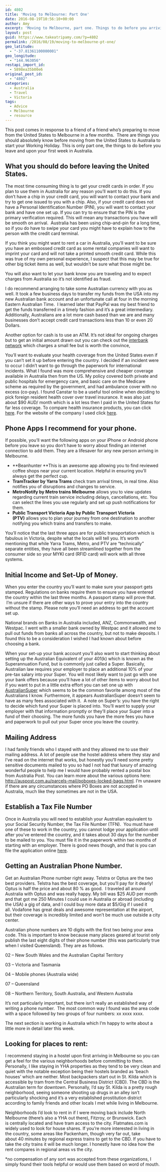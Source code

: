 ```yaml
---
id: 4802
title: 'Moving to Melbourne: Part One'
date: 2016-08-19T10:56:10+00:00
author: Amy
excerpt: 'Moving to Melbourne, part one. Things to do before you arriving, phone apps,   establishing a TFN, Australian phone numbers, and other considerations.'
layout: post
guid: https://www.takeatripamy.com/?p=4802
permalink: /2016/08/19/moving-to-melbourne-pt-one/
geo_latitude:
  - "-37.81361100000001"
geo_longitude:
  - "144.963056"
restapi_import_id:
  - 5898ea35b00e6
original_post_id:
  - "4802"
categories:
  - Australia
  - Travel
  - Victoria
tags:
  - Advice
  - Melbourne
  - resource
---
```

This post comes in response to a friend of a friend who&#8217;s preparing to move from the United States to Melbourne in a few months.  There are things you should absolutely know before moving from the United States to Australia to start your Working Holiday. This is only part one, the things to do before you leave and upon your first week in Australia.

## **What you should do before leaving the United States.**

The most time consuming thing is to get your credit cards in order. If you plan to use them in Australia for any reason you’ll want to do this. If you don’t have a chip in your credit card, you will want to contact your bank and try to get one issued to you with a chip. Also, if your credit card does not have a Personal Identification Number (PIN), you will want to contact your bank and have one set up. If you can try to ensure that the PIN is the primary verification required. This will mean any transactions you have will be smooth on arrival.  Australia has been using chip-and-pin for a long time, so if you do have to swipe your card you might have to explain how to the person with the credit card terminal.

If you think you might want to rent a car in Australia, you’ll want to be sure you have an embossed credit card as some rental companies will want to imprint your card and will not take a printed smooth credit card. While this was true of my own personal experience, I suspect that this may be true for other big ticket items as well, but wouldn&#8217;t be sure what those might be.

You will also want to let your bank know you are traveling and to expect charges from Australia so it’s not identified as fraud.

I do recommend arranging to take some Australian currency with you as well. It took a few business days to transfer my funds from the USA into my new Australian bank account and an unfortunate call at four in the morning Eastern Australian Time.  I learned later that PayPal was my best friend to get the funds transferred in a timely fashion and it’s a great intermediary. Additionally, Australians are a lot more cash based than we are and many businesses don’t accept credit card transactions less than 10 or even 20 Dollars.

Another option for cash is to use an ATM. It&#8217;s not ideal for ongoing charges but to get an initial amount drawn out you can check out the [interbank network](https://en.wikipedia.org/wiki/Plus_(interbank_network)) which charges a small fee but is worth the convince,

You’ll want to evaluate your health coverage from the United States even if you can’t set it up before entering the country. I decided if an incident were to occur I didn’t want to go through the paperwork for international incidents. What I found was more comprehensive and cheaper coverage available in Australia then from the US. My policy covered both private and public hospitals for emergency care, and basic care on the Medicare scheme as required by the government, and had ambulance cover with no excess (co-pay). I found Canstar to be a useful tool online when deciding to pick foreign resident health cover over travel insurance. It was also just about $90 AUD/ month which is a lot less then I paid in the United States for far less coverage. To compare health insurance products, you can click [here](http://www.canstar.com.au/health-insurance/.). For the website of the company I used click [here](http://hif.com.au).

## **Phone Apps I recommend for your phone.**

If possible, you&#8217;ll want the following apps on your iPhone or Android phone before you leave so you don&#8217;t have to worry about finding an internet connection to add them. They are a lifesaver for any new person arriving in Melbourne.

  * **Beanhunter **This is an awesome app allowing you to find reviewed coffee shops near your current location. Helpful in ensuring you&#8217;ll always get the perfect cup.
  * <strong style="font-style:inherit;">TramTracker by Yarra Trams </strong>check tram arrival times, in real time. Also notifies you of disruptions and changes to service.
  * <strong style="font-style:inherit;">MetroNotify by Metro trains Melbourne</strong> allows you to view updates regarding current train service including delays, cancellations, etc. You can select the lines you use regularly and set up push notifications for them.
  * <strong style="font-style:inherit;">Public Transport Victoria App by Public Transport Victoria (PTV)</strong> allows you to plan your journey from one destination to another notifying you which trains and transfers to make.

You&#8217;ll notice that the last three apps are for public transportation which is fabulous in Victoria, despite what the locals will tell you. It&#8217;s worth mentioning that while Yarra Trams, Metro, and PTV are &#8220;technically&#8221; separate entities, they have all been streamlined together from the consumer side so your MYKI card (RFID card) will work with all three systems.

## **Initial Income and Set-Up of Money.**

When you enter the country you’ll want to make sure your passport gets stamped. Regulations on banks require them to ensure you have entered the country within the last three months. A passport stamp will prove that.  I&#8217;m unsure if there are other ways to prove your entry into the country without the stamp. Please note you’ll need an address to get the account set up.

National brands on Banks in Australia included, ANZ, Commonwealth, and Westpac. I went with a smaller bank owned by Westpac and it allowed me to pull out funds from banks all across the country, but not to make deposits. I found this to be a consideration I wished I had known about before choosing a bank.

When your set-up your bank account you’ll also want to start thinking about setting up the Australian Equivalent of your 401(k) which is known as the Superannuation Fund, but is commonly just called a Super. Basically, Australian law requires your employer to place an additional 10% of your pre-tax salary into your Super. You will most likely want to just go with one your bank offers because you’ll have a lot of other items to worry about but if you want to put in a little extra effort you can set one up with [AustralianSuper](https://www.australiansuper.com/.) which seems to be the common favorite among most of the Australians I know. Furthermore, it appears AustralianSuper doesn’t seem to have as many fees associated with it.  A note on Super’s: you have the right to decide which fund your Super is placed into. You’ll want to supply your employer with that information promptly or they’ll place your Super into a fund of their choosing. The more funds you have the more fees you have and paperwork to pull out your Super once you leave the country.

## **Mailing Address**

I had family friends who I stayed with and they allowed me to use their mailing address. A lot of people use the hostel address where they stay and I’ve read on the internet that works, but honestly you’ll need some pretty sensitive documents mailed to you so had I not had that luxury of amazing wonderful people to help me I would have probably rented a postal box from Australia Post. You can learn more about the various options here: <http://auspost.com.au/parcels-mail/poboxes-locked-bags.html>. I&#8217;m unaware if there are any circumstances where PO Boxes are not accepted in Australia, much like they sometimes are not in the USA.

## **Establish a Tax File Number**

Once in Australia you will need to establish your Australian equivalent to your Social Security Number, the Tax File Number (TFN).  You must have one of these to work in the country, you cannot lodge your application until after you’ve entered the country, and it takes about 30 days for the number to be mailed to you. You must file it in the paperwork within two months of starting with an employer. There is good news though, and that is you can file the application online [here](https://www.ato.gov.au/individuals/tax-file-number/apply-for-a-tfn/foreign-passport-holders,-permanent-migrants-and-temporary-visitors---tfn-application/).

## **Getting an Australian Phone Number.**

Get an Australian Phone number right away. Telstra or Optus are the two best providers. Telstra has the best coverage, but you’ll pay for it dearly! Optus is half the price and about 80 % as good.  I traveled all around Australia with Optus and was really happy. My bill was $25 AUD per month and that got me 250 Minutes I could use in Australia or abroad (including the USA) a gig of data, and I could buy more data at $5/Gig if I used it all. Vodafone has great deals and awesome representation at the airport, but their coverage is incredibly limited and won&#8217;t be much use outside a city center.

Australian phone numbers are 10 digits with the first two being your area code. This is important to know because many places geared at tourist only publish the last eight digits of their phone number (this was particularly true when I visited Queensland). They are as follows.

02 &#8211; New South Wales and the Australian Capital Territory
  
03 &#8211; Victoria and Tasmania
  
04 &#8211; Mobile phones (Australia wide)
  
07 &#8211; Queensland
  
08 &#8211; Northern Territory, South Australia, and Western Australia

It&#8217;s not particularly important, but there isn&#8217;t really an established way of writing a phone number.  The most common way I found was the area code with a space followed by two groups of four numbers: xx xxxx xxxx.

The next section is working in Australia which I’m happy to write about a little more in detail later this week.

## **Looking for places to rent:**

I recommend staying in a hostel upon first arriving in Melbourne so you can get a feel for the various neighborhoods before committing to them. Personally, I like staying in YHA properties as they tend to be very clean and quiet with the notable exception being their hostels branded as &#8216;beach houses&#8217; which are neither. Most backpackers start out in St. Kilda which is accessible by tram from the Central Business District (CBD). The CBD is the Australian term for downtown. Personally, I&#8217;d say St. Kilda is a pretty rough neighborhood, seeing someone shooting up drugs in an alley isn&#8217;t particularly shocking and it&#8217;s a very established prostitution district according to family friends and other locals I met while living in Melbourne.

Neighborhoods I&#8217;d look to rent in if I were moving back include North Melbourne (there&#8217;s also a YHA out there), Fitzroy, or Brunswick. Each is centrally located and have tram access to the city. Flatmates.com is widely used to look for house shares. If you&#8217;re more interested in living in the country, some areas like Packenham, though very far out, take about 40 minutes by regional express trains to get to the CBD. If you have to take the city trains it will be much longer. I honestly have no idea how the rent compares in regional areas vs the city.

*no compensation of any sort was accepted from these organizations, I simply found their tools helpful or would use them based on word of mouth.